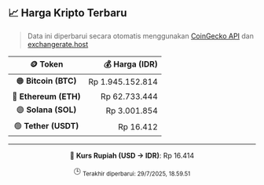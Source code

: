 

<!-- HARGA_KRIPTO -->
## 📈 Harga Kripto Terbaru

> Data ini diperbarui secara otomatis menggunakan [CoinGecko API](https://www.coingecko.com/) dan [exchangerate.host](https://exchangerate.host/)

<div align="center">

| 🪙 Token | 💰 Harga (IDR) |
|:------:|---------------:|
| 🟠 **Bitcoin (BTC)**   | Rp 1.945.152.814 |
| 🔵 **Ethereum (ETH)**  | Rp 62.733.444 |
| 🟣 **Solana (SOL)**    | Rp 3.001.854 |
| 🟢 **Tether (USDT)**   | Rp 16.412 |

---

💱 **Kurs Rupiah (USD → IDR)**: Rp 16.414

🕒 <sub>Terakhir diperbarui: 29/7/2025, 18.59.51</sub>

</div>
<!-- /HARGA_KRIPTO -->